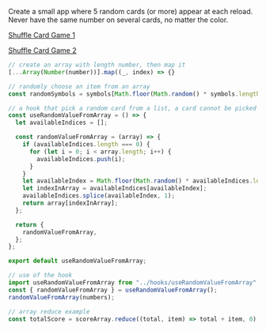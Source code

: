 Create a small app where 5 random cards (or more) appear at each reload. Never have the same number on several cards, no matter the color.

[Shuffle Card Game 1](https://blog.devgenius.io/react-js-tutorial-how-to-implement-a-shuffle-card-game-from-scratch-c994277d38b3)

[Shuffle Card Game 2](https://blog.devgenius.io/react-js-tutorial-how-to-implement-a-shuffle-card-game-from-scratch-part2-198dc972023c)

```js
// create an array with length number, then map it
[...Array(Number(number))].map((_, index) => {}

// randomly choose an item from an array
const randomSymbols = symbols[Math.floor(Math.random() * symbols.length)];

// a hook that pick a random card from a list, a card cannot be picked twice
const useRandomValueFromArray = () => {
  let availableIndices = [];

  const randomValueFromArray = (array) => {
    if (availableIndices.length === 0) {
      for (let i = 0; i < array.length; i++) {
        availableIndices.push(i);
      }
    }
    let availableIndex = Math.floor(Math.random() * availableIndices.length);
    let indexInArray = availableIndices[availableIndex];
    availableIndices.splice(availableIndex, 1);
    return array[indexInArray];
  };

  return {
    randomValueFromArray,
  };
};

export default useRandomValueFromArray;

// use of the hook
import useRandomValueFromArray from "../hooks/useRandomValueFromArray";
const { randomValueFromArray } = useRandomValueFromArray();
randomValueFromArray(numbers);

// array reduce example
const totalScore = scoreArray.reduce((total, item) => total + item, 0);
```
